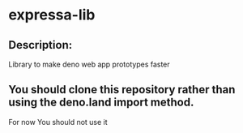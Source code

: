 # expressa-lib
## Description: 
Library to make deno web app prototypes faster

## You should clone this repository rather than using the deno.land import method. 

For now You should not use it
